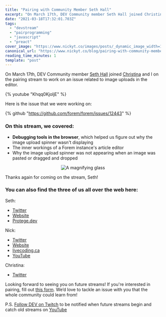 ```yaml
---
title: "Pairing with Community Member Seth Hall"
excerpt: "On March 17th, DEV Community member Seth Hall joined Christina and I on the pairing stream to work on..."
date: "2021-03-18T17:32:01.703Z"
tags:
  - "devstream"
  - "pairprogramming"
  - "javascript"
  - "preact"
cover_image: "https://www.nickyt.co/images/posts/_dynamic_image_width=1000,height=420,fit=cover,gravity=auto,format=auto_https%3A%2F%2Fdev-to-uploads.s3.amazonaws.com%2Fuploads%2Farticles%2F1cp6w4lj5inz3iz0x3mz.jpeg"
canonical_url: "https://www.nickyt.co/blog/pairing-with-community-member-seth-hall-1889/"
reading_time_minutes: 1
template: "post"
---
```


On <time datetime="2021-03-17">March 17th</time>, DEV Community member [Seth Hall](https://dev.to/sethburtonhall) joined [Christina](https://dev.to/coffeecraftcode) and I on the pairing stream to work on an issue related to image uploads in the editor.

{% youtube "Khqq0KjoljE" %}

Here is the issue that we were working on:

{% github "https://github.com/forem/forem/issues/12443" %}

### On this stream, we covered:

- **Debugging tools in the browser**, which helped us figure out why the image upload spinner wasn't displaying
- The inner workings of a Forem instance's article editor
- Why the image upload spinner was not appearing when an image was pasted or dragged and dropped

<center>

![A magnifying glass](https://media.giphy.com/media/0GsNMsRwDKKMjiwIe5/giphy.gif)

</center>

Thanks again for coming on the stream, Seth!

### You can also find the three of us all over the web here:

Seth:

- [Twitter](https://twitter.com/sethburtonhall)
- [Website](https://www.sethhallcreative.com/)
- [Protege.dev](https://protege.dev/)

Nick:

- [Twitter](https://twitter.com/nickytonline)
- [Website](https://iamdeveloper.com/)
- [livecoding.ca](https://livecoding.ca)
- [YouTube](https://youtube.iamdeveloper.com)

Christina:

- [Twitter](https://twitter.com/coffeecraftcode)

Looking forward to seeing you on future streams! If you're interested in pairing, fill out [this form](https://iamdeveloper.com/pair). We’d love to tackle an issue with you that the whole community could learn from!

P.S. [Follow DEV on Twitch](https://twitch.tv/thepracticaldev) to be notified when future streams begin and catch old streams on [YouTube](https://www.youtube.com/c/thepracticaldevteam)
